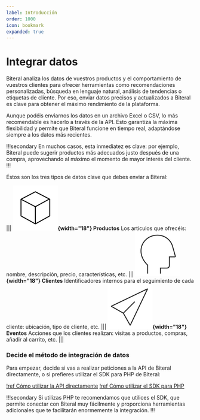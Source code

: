 ```yaml
---
label: Introducción
order: 1000
icon: bookmark
expanded: true
---
```

# Integrar datos

Biteral analiza los datos de vuestros productos y el comportamiento de vuestros clientes para ofrecer herramientas como recomendaciones personalizadas, búsqueda en lenguaje natural, análisis de tendencias o etiquetas de cliente. Por eso, enviar datos precisos y actualizados a Biteral es clave para obtener el máximo rendimiento de la plataforma.

Aunque podéis enviarnos los datos en un archivo Excel o CSV, lo más recomendable es hacerlo a través de la API. Esto garantiza la máxima flexibilidad y permite que Biteral funcione en tiempo real, adaptándose siempre a los datos más recientes.

!!!secondary
En muchos casos, esta inmediatez es clave: por ejemplo, Biteral puede sugerir productos más adecuados justo después de una compra, aprovechando al máximo el momento de mayor interés del cliente.
!!!

Éstos son los tres tipos de datos clave que debes enviar a Biteral:

||| **![](/static/icons/product.svg){width="18"} Productos**
Los artículos que ofrecéis: nombre, descripción, precio, características, etc.
||| **![](/static/icons/customer.svg){width="18"} Clientes**
Identificadores internos para el seguimiento de cada cliente: ubicación, tipo de cliente, etc.
||| **![](/static/icons/event.svg){width="18"} Eventos**
Acciones que los clientes realizan: visitas a productos, compras, añadir al carrito, etc.
|||

### Decide el método de integración de datos

Para empezar, decide si vas a realizar peticiones a la API de Biteral directamente, o si prefieres utilizar el SDK para PHP de Biteral:

[!ref Cómo utilizar la API directamente](/api/intro)
[!ref Cómo utilizar el SDK para PHP](/php-sdk/intro)

!!!secondary
Si utilizas PHP te recomendamos que utilices el SDK, que permite conectar con Biteral muy fácilmente y proporciona herramientas adicionales que te facilitarán enormemente la integración.
!!!
